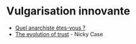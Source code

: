 # Vulgarisation innovante

- [Quel anarchiste êtes-vous ?](http://infographic.arte.tv/info/anarchie/)
- [The evolution of trust](https://ncase.me/trust/) - Nicky Case
